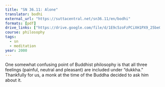 ```yaml
---
title: "SN 36.11: Alone"
translator: bodhi
external_url: "https://suttacentral.net/sn36.11/en/bodhi"
formats: [pdf]
drive_links: ["https://drive.google.com/file/d/1E9c5zoFzPCiXH1PX9_25beQIO6p5fUYF"]
course: philosophy
tags:
  - sn
  - meditation
year: 2000
---
```


One somewhat confusing point of Buddhist philosophy is that all three feelings (painful, neutral and pleasant) are included under “dukkha.” Thankfully for us, a monk at the time of the Buddha decided to ask him about it.
